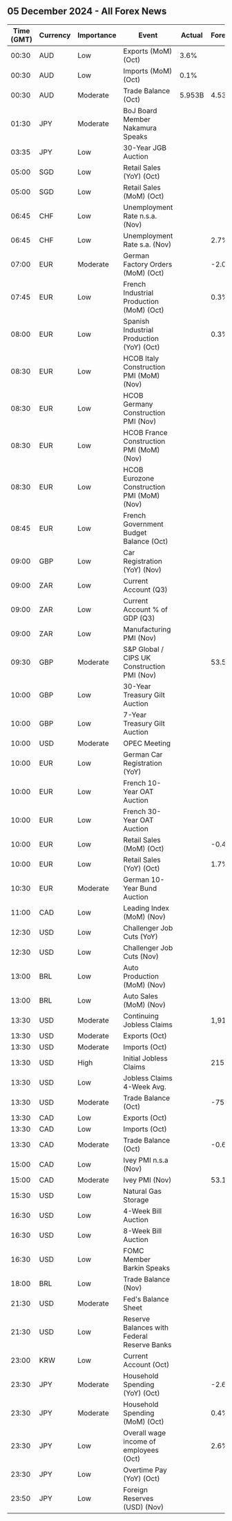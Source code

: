 ## 05 December 2024 - All Forex News

| Time (GMT) | Currency | Importance | Event | Actual | Forecast | Previous |
|------|----------|------------|-------|--------|----------|----------|
| 00:30 | AUD | Low | Exports (MoM) (Oct) | 3.6% |  | -4.7% |
| 00:30 | AUD | Low | Imports (MoM) (Oct) | 0.1% |  | -2.8% |
| 00:30 | AUD | Moderate | Trade Balance (Oct) | 5.953B | 4.530B | 4.532B |
| 01:30 | JPY | Moderate | BoJ Board Member Nakamura Speaks |  |  |  |
| 03:35 | JPY | Low | 30-Year JGB Auction |  |  | 2.271% |
| 05:00 | SGD | Low | Retail Sales (YoY) (Oct) |  |  | 2.0% |
| 05:00 | SGD | Low | Retail Sales (MoM) (Oct) |  |  | 0.4% |
| 06:45 | CHF | Low | Unemployment Rate n.s.a. (Nov) |  |  | 2.5% |
| 06:45 | CHF | Low | Unemployment Rate s.a. (Nov) |  | 2.7% | 2.6% |
| 07:00 | EUR | Moderate | German Factory Orders (MoM) (Oct) |  | -2.0% | 4.2% |
| 07:45 | EUR | Low | French Industrial Production (MoM) (Oct) |  | 0.3% | -0.9% |
| 08:00 | EUR | Low | Spanish Industrial Production (YoY) (Oct) |  | 0.3% | 0.6% |
| 08:30 | EUR | Low | HCOB Italy Construction PMI (MoM) (Nov) |  |  | 48.2 |
| 08:30 | EUR | Low | HCOB Germany Construction PMI (Nov) |  |  | 40.2 |
| 08:30 | EUR | Low | HCOB France Construction PMI (MoM) (Nov) |  |  | 37.9 |
| 08:30 | EUR | Low | HCOB Eurozone Construction PMI (MoM) (Nov) |  |  | 43.0 |
| 08:45 | EUR | Low | French Government Budget Balance (Oct) |  |  | -173.8B |
| 09:00 | GBP | Low | Car Registration (YoY) (Nov) |  |  | -6.0% |
| 09:00 | ZAR | Low | Current Account (Q3) |  |  | -64.6B |
| 09:00 | ZAR | Low | Current Account % of GDP (Q3) |  |  | -0.90% |
| 09:00 | ZAR | Low | Manufacturing PMI (Nov) |  |  | 52.8 |
| 09:30 | GBP | Moderate | S&P Global / CIPS UK Construction PMI (Nov) |  | 53.5 | 54.3 |
| 10:00 | GBP | Low | 30-Year Treasury Gilt Auction |  |  | 4.735% |
| 10:00 | GBP | Low | 7-Year Treasury Gilt Auction |  |  | 3.988% |
| 10:00 | USD | Moderate | OPEC Meeting |  |  |  |
| 10:00 | EUR | Low | German Car Registration (YoY) |  |  | 6.0% |
| 10:00 | EUR | Low | French 10-Year OAT Auction |  |  | 3.24% |
| 10:00 | EUR | Low | French 30-Year OAT Auction |  |  | 3.78% |
| 10:00 | EUR | Low | Retail Sales (MoM) (Oct) |  | -0.4% | 0.5% |
| 10:00 | EUR | Low | Retail Sales (YoY) (Oct) |  | 1.7% | 2.9% |
| 10:30 | EUR | Moderate | German 10-Year Bund Auction |  |  | 2.380% |
| 11:00 | CAD | Low | Leading Index (MoM) (Nov) |  |  | 0.25% |
| 12:30 | USD | Low | Challenger Job Cuts (YoY) |  |  | 50.9% |
| 12:30 | USD | Low | Challenger Job Cuts (Nov) |  |  | 55.597K |
| 13:00 | BRL | Low | Auto Production (MoM) (Nov) |  |  | 8.3% |
| 13:00 | BRL | Low | Auto Sales (MoM) (Nov) |  |  | 12.1% |
| 13:30 | USD | Moderate | Continuing Jobless Claims |  | 1,910K | 1,907K |
| 13:30 | USD | Moderate | Exports (Oct) |  |  | 267.90B |
| 13:30 | USD | Moderate | Imports (Oct) |  |  | 352.30B |
| 13:30 | USD | High | Initial Jobless Claims |  | 215K | 213K |
| 13:30 | USD | Low | Jobless Claims 4-Week Avg. |  |  | 217.00K |
| 13:30 | USD | Moderate | Trade Balance (Oct) |  | -75.70B | -84.40B |
| 13:30 | CAD | Low | Exports (Oct) |  |  | 63.88B |
| 13:30 | CAD | Low | Imports (Oct) |  |  | 65.15B |
| 13:30 | CAD | Moderate | Trade Balance (Oct) |  | -0.60B | -1.26B |
| 15:00 | CAD | Low | Ivey PMI n.s.a (Nov) |  |  | 52.2 |
| 15:00 | CAD | Moderate | Ivey PMI (Nov) |  | 53.1 | 52.0 |
| 15:30 | USD | Low | Natural Gas Storage |  |  | -2B |
| 16:30 | USD | Low | 4-Week Bill Auction |  |  | 4.550% |
| 16:30 | USD | Low | 8-Week Bill Auction |  |  | 4.500% |
| 16:30 | USD | Low | FOMC Member Barkin Speaks |  |  |  |
| 18:00 | BRL | Low | Trade Balance (Nov) |  |  | 4.34B |
| 21:30 | USD | Moderate | Fed's Balance Sheet |  |  | 6,905B |
| 21:30 | USD | Low | Reserve Balances with Federal Reserve Banks |  |  | 3.234T |
| 23:00 | KRW | Low | Current Account (Oct) |  |  | 11.12B |
| 23:30 | JPY | Moderate | Household Spending (YoY) (Oct) |  | -2.6% | -1.1% |
| 23:30 | JPY | Moderate | Household Spending (MoM) (Oct) |  | 0.4% | -1.3% |
| 23:30 | JPY | Low | Overall wage income of employees (Oct) |  | 2.6% | 2.8% |
| 23:30 | JPY | Low | Overtime Pay (YoY) (Oct) |  |  | -0.90% |
| 23:50 | JPY | Low | Foreign Reserves (USD) (Nov) |  |  | 1,239.0B |
